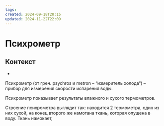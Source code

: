 ```yaml
---
tags: 
created: 2024-09-18T20:15
updated: 2024-11-22T22:09
---
```

# Психрометр

## Контекст
- 

Психрометр (от греч. psychros и metron – “измеритель холода“) – прибор для измерения скорости испарения воды. 

Психрометр показывает результаты влажного и сухого термометров.

Строение психрометра выглядит так: находится 2 термометра, один из них сухой, на конец второго же намотана ткань, которая опущена в воду. Ткань намокает, 